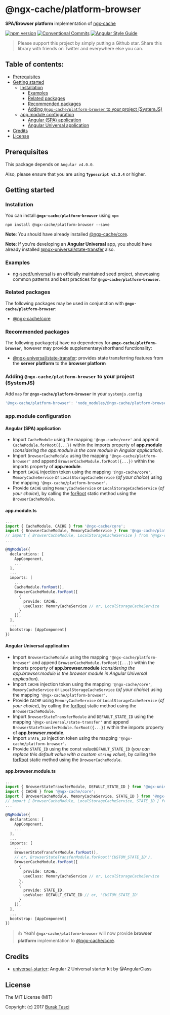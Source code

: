 # @ngx-cache/platform-browser
**SPA/Browser platform** implementation of [ngx-cache]

[![npm version](https://badge.fury.io/js/%40ngx-cache%2Fplatform-browser.svg)](https://www.npmjs.com/package/@ngx-cache/platform-browser)
[![Conventional Commits](https://img.shields.io/badge/Conventional%20Commits-1.0.0-yellow.svg)](https://conventionalcommits.org)
[![Angular Style Guide](https://mgechev.github.io/angular2-style-guide/images/badge.svg)](https://angular.io/styleguide)

> Please support this project by simply putting a Github star. Share this library with friends on Twitter and everywhere else you can.

## Table of contents:
- [Prerequisites](#prerequisites)
- [Getting started](#getting-started)
  - [Installation](#installation)
	- [Examples](#examples)
	- [Related packages](#related-packages)
	- [Recommended packages](#recommended-packages)
	- [Adding `@ngx-cache/platform-browser` to your project (SystemJS)](#adding-systemjs)
  - [app.module configuration](#appmodule-config)
    - [Angular (SPA) application](#spa)
    - [Angular Universal application](#universal)
- [Credits](#credits)
- [License](#license)

## <a name="prerequisites"></a> Prerequisites
This package depends on `Angular v4.0.0`.

Also, please ensure that you are using **`Typescript v2.3.4`** or higher.

## <a name="getting-started"> Getting started
### <a name="installation"> Installation
You can install **`@ngx-cache/platform-browser`** using `npm`
```
npm install @ngx-cache/platform-browser --save
```

**Note**: You should have already installed [@ngx-cache/core].

**Note**: If you're developing an **Angular Universal** app, you should have already installed [@ngx-universal/state-transfer]
also.

### <a name="examples"></a> Examples
- [ng-seed/universal] is an officially maintained seed project, showcasing common patterns and best practices for **`@ngx-cache/platform-browser`**.

### <a name="related-packages"></a> Related packages
The following packages may be used in conjunction with **`@ngx-cache/platform-browser`**:
- [@ngx-cache/core]

### <a name="recommended-packages"></a> Recommended packages
The following package(s) have no dependency for **`@ngx-cache/platform-browser`**, however may provide supplementary/shorthand
functionality:
- [@ngx-universal/state-transfer]: provides state transferring features from the **server platform** to the **browser platform**

### <a name="adding-systemjs"></a> Adding `@ngx-cache/platform-browser` to your project (SystemJS)
Add `map` for **`@ngx-cache/platform-browser`** in your `systemjs.config`
```javascript
'@ngx-cache/platform-browser': 'node_modules/@ngx-cache/platform-browser/bundles/platform-browser.umd.min.js'
```

### <a name="appmodule-config"></a> app.module configuration
#### <a name="spa"></a> Angular (SPA) application
- Import `CacheModule` using the mapping `'@ngx-cache/core'` and append `CacheModule.forRoot({...})` within the imports
property of **app.module** (*considering the app.module is the core module in Angular application*).
- Import `BrowserCacheModule` using the mapping `'@ngx-cache/platform-browser'` and append `BrowserCacheModule.forRoot({...})`
within the imports property of **app.module**.
- Import `CACHE` injection token using the mapping `'@ngx-cache/core'`, `MemoryCacheService` or `LocalStorageCacheService`
(*of your choice*) using the mapping `'@ngx-cache/platform-browser'`.
- Provide `CACHE` using `MemoryCacheService` or `LocalStorageCacheService` (*of your choice*), by calling the [forRoot]
static method using the `BrowserCacheModule`.

#### app.module.ts
```TypeScript
...
import { CacheModule, CACHE } from '@ngx-cache/core';
import { BrowserCacheModule, MemoryCacheService } from '@ngx-cache/platform-browser';
// import { BrowserCacheModule, LocalStorageCacheService } from '@ngx-cache/platform-browser';
...

@NgModule({
  declarations: [
    AppComponent,
    ...
  ],
  ...
  imports: [
    ...
    CacheModule.forRoot(),
    BrowserCacheModule.forRoot([
      {
        provide: CACHE,
        useClass: MemoryCacheService // or, LocalStorageCacheService
      }
    ]),
  ],
  ...
  bootstrap: [AppComponent]
})
```

#### <a name="universal"></a> Angular Universal application
- Import `BrowserCacheModule` using the mapping `'@ngx-cache/platform-browser'` and append `BrowserCacheModule.forRoot({...})`
within the imports property of **app.browser.module** (*considering the app.browser.module is the browser module in Angular
Universal application*).
- Import `CACHE` injection token using the mapping `'@ngx-cache/core'`, `MemoryCacheService` or `LocalStorageCacheService`
(*of your choice*) using the mapping `'@ngx-cache/platform-browser'`.
- Provide `CACHE` using `MemoryCacheService` or `LocalStorageCacheService` (*of your choice*), by calling the [forRoot]
static method using the `BrowserCacheModule`.
- Import `BrowserStateTransferModule` and `DEFAULT_STATE_ID` using the mapping `'@ngx-universal/state-transfer'` and append
`BrowserStateTransferModule.forRoot({...})` within the imports property of **app.browser.module**.
- Import `STATE_ID` injection token using the mapping `'@ngx-cache/platform-browser'`.
- Provide `STATE_ID` using the const value`DEFAULT_STATE_ID` (*you can replace this default value with a custom `string`
value*), by calling the [forRoot] static method using the `BrowserCacheModule`.

#### app.browser.module.ts
```TypeScript
...
import { BrowserStateTransferModule, DEFAULT_STATE_ID } from '@ngx-universal/state-transfer';
import { CACHE } from '@ngx-cache/core';
import { BrowserCacheModule, MemoryCacheService, STATE_ID } from '@ngx-cache/platform-browser';
// import { BrowserCacheModule, LocalStorageCacheService, STATE_ID } from '@ngx-cache/platform-browser';
...

@NgModule({
  declarations: [
    AppComponent,
    ...
  ],
  ...
  imports: [
    ...
    BrowserStateTransferModule.forRoot(),
    // or, BrowserStateTransferModule.forRoot('CUSTOM_STATE_ID'),
    BrowserCacheModule.forRoot([
      {
        provide: CACHE,
        useClass: MemoryCacheService // or, LocalStorageCacheService
      },
      {
        provide: STATE_ID,
        useValue: DEFAULT_STATE_ID // or, 'CUSTOM_STATE_ID'
      }
    ]),
  ],
  ...
  bootstrap: [AppComponent]
})
```

> :+1: Yeah! **`@ngx-cache/platform-browser`** will now provide **browser platform** implementation to [@ngx-cache/core].

## <a name="credits"></a> Credits
- [universal-starter](https://github.com/angular/universal-starter): Angular 2 Universal starter kit by @AngularClass

## <a name="license"></a> License
The MIT License (MIT)

Copyright (c) 2017 [Burak Tasci]

[ngx-cache]: https://github.com/fulls1z3/ngx-cache
[ng-seed/universal]: https://github.com/ng-seed/universal
[@ngx-cache/core]: https://github.com/fulls1z3/ngx-cache/tree/master/packages/@ngx-cache/core
[@ngx-universal/state-transfer]: https://github.com/fulls1z3/ngx-universal/tree/master/packages/@ngx-universal/state-transfer
[forRoot]: https://angular.io/docs/ts/latest/guide/ngmodule.html#!#core-for-root
[Burak Tasci]: https://github.com/fulls1z3

